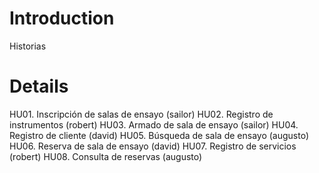 # Introduction #

Historias


# Details #

HU01. Inscripción de salas de ensayo (sailor)
HU02. Registro de instrumentos (robert)
HU03. Armado de sala de ensayo (sailor)
HU04. Registro de cliente (david)
HU05. Búsqueda de sala de ensayo (augusto)
HU06. Reserva de sala de ensayo (david)
HU07. Registro de servicios  (robert)
HU08. Consulta de reservas (augusto)